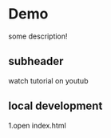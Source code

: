 # Demo
some description!
## subheader 
watch tutorial on youtub
## local development
1.open index.html